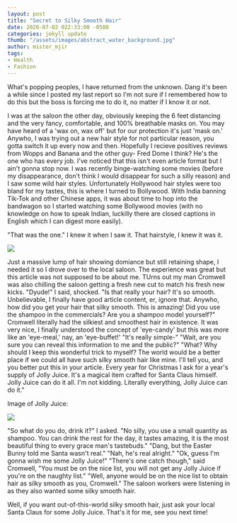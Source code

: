 ```yaml
---
layout: post
title: "Secret to Silky Smooth Hair"
date: 2020-07-02 022:33:00 -0500
categories: jekyll update
thumb: "/assets/images/abstract_water_background.jpg"
author: mister_mjir
tags:
- Health
- Fashion
---
```


What's popping peoples, I have returned from the unknown. Dang it's been a while since I posted my last report so I'm not sure if I remembered how to do this but the
boss is forcing me to do it, no matter if I know it or not.

I was at the saloon the other day, obviously keeping the 6 feet distancing and the very fancy, comfortable, and 100% breathable masks on. You may have heard of a
'wax on, wax off' but for our protection it's just 'mask on.' Anywho, I was trying out a new hair style for not particular reason, you gotta switch it up every now and
then. Hopefully I recieve positives reviews from Wopps and Banana and the other guy- Fred Dome I think? He's the one who has every job. I've noticed that this isn't
even article format but I ain't gonna stop now. I was recently binge-watching some movies (before my disappearance, don't think I would disappear for such a silly
reason) and I saw some wild hair styles. Unfortunately Hollywood hair styles were too bland for my tastes, this is where I turned to Bollywood. With India banning
Tik-Tok and other Chinese apps, it was about time to hop into the bandwagon so I started watching some Bollywood movies (with no knowledge on how to speak Indian,
luckilly there are closed captions in English which I can digest more easily).

"That was the one." I knew it when I saw it. That hairstyle, I knew it was it.

![](https://hecrenews.github.io/assets/images/amitabh_bachchan_hairstyle.jpg)

Just a massive lump of hair showing domiance but still retaining shape, I needed it so I drove over to the local saloon. The experience was great but this article
was not supposed to be about me. TUrns out my man Cromwell was also chilling the saloon getting a fresh new cut to match his fresh new kicks. "Dyude!" I said, shocked.
"Is that really your hair? It's so smooth. Unbelievable, I finally have good article content, er, ignore that. Anywho, how did you get your hair that silky smooth.
This is amazing! Did you use the shampoo in the commercials? Are you a shampoo model yourself?" Cromwell literally had the silkiest and smoothest hair in existence.
It was very nice, I finally understood the concept of 'eye-candy' but this was more like an 'eye-meal,' nay, an 'eye-buffet!' "It's really simple-" "Wait, are you
sure you can reveal this information to me and the public?" "What? Why should I keep this wonderful trick to myself? The world would be a better place if we could all
have such silky smooth hair like mine. I'll tell you, and you better put this in your article. Every year for Christmas I ask for a year's supply of Jolly Juice. It's
a magical item crafted for Santa Claus himself. Jolly Juice can do it all. I'm not kidding. Literally everything, Jolly Juice can do it."

Image of Jolly Juice:

![](https://hecrenews.github.io/assets/images/jolly-juice.jpg)

"So what do you do, drink it?" I asked. "No silly, you use a small quantity as shampoo. You can drink the rest for the day, it tastes amazing, it is the most beautiful
thing to every grace man's tastebuds." "Dang, but the Easter Bunny told me Santa wasn't real." "Nah, he's real alright." "Ok, guess I'm gonna wish me some Jolly
Juice!" "There's one catch though," said Cromwell, "You must be on the nice list, you will not get any Jolly Juice if you're on the naughty list." "Well, anyone
would be on the nice list to obtain hair as silky smooth as you, Cromwell." The saloon workers were listening in as they also wanted some silky smooth hair.

Well, if you want out-of-this-world silky smooth hair, just ask your local Santa Claus for some Jolly Juice. That's it for me, see you next time!
